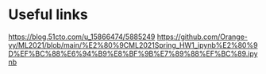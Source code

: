 # Useful links

<https://blog.51cto.com/u_15866474/5885249>
<https://github.com/Orange-yy/ML2021/blob/main/%E2%80%9CML2021Spring_HW1_ipynb%E2%80%9D%EF%BC%88%E6%94%B9%E8%BF%9B%E7%89%88%EF%BC%89.ipynb>
